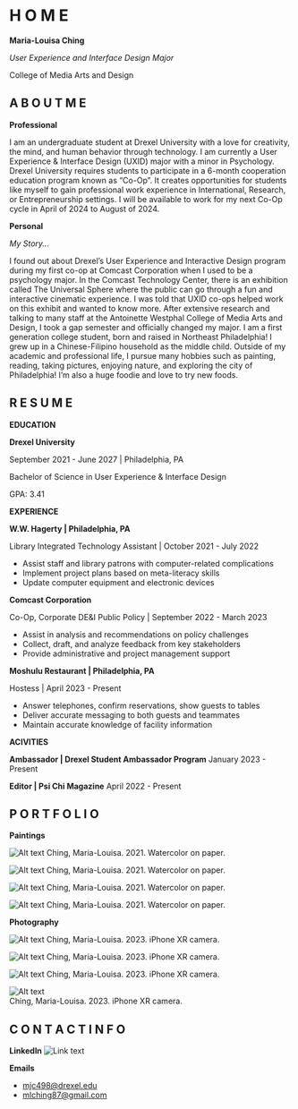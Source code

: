 # H O M E

**Maria-Louisa Ching**

*User Experience and Interface Design Major*

College of Media Arts and Design

## A B O U T  M E
**Professional**

I am an undergraduate student at Drexel University with a love for creativity, the mind, and human behavior through technology. I am currently a User Experience & Interface Design (UXID) major with a minor in Psychology. 
Drexel University requires students to participate in a 6-month cooperation education program known as “Co-Op”. It creates opportunities for students like myself to gain professional work experience in International, Research, or Entrepreneurship settings. I will be available to work for my next Co-Op cycle in April of 2024 to August of 2024. 

**Personal**

*My Story...*

I found out about Drexel’s User Experience and Interactive Design program during my first co-op at Comcast Corporation when I used to be a psychology major. In the Comcast Technology Center, there is an exhibition called The Universal Sphere where the public can go through a fun and interactive cinematic experience. I was told that UXID co-ops helped work on this exhibit and wanted to know more. After extensive research and talking to many staff at the Antoinette Westphal College of Media Arts and Design, I took a gap semester and officially changed my major. 
I am a first generation college student, born and raised in Northeast Philadelphia! I grew up in a Chinese-Filipino household as the middle child. 
Outside of my academic and professional life, I pursue many hobbies such as painting, reading, taking pictures, enjoying nature, and exploring the city of Philadelphia! I’m also a huge foodie and love to try new foods. 

## R E S U M E
**EDUCATION**

**Drexel University**

September 2021 - June 2027 | Philadelphia, PA

Bachelor of Science in User Experience & Interface Design

GPA: 3.41

**EXPERIENCE**

**W.W. Hagerty | Philadelphia, PA**

Library Integrated Technology Assistant | October 2021 - July 2022
* Assist staff and library patrons with computer-related complications
* Implement project plans based on meta-literacy skills
* Update computer equipment and electronic devices 

**Comcast Corporation**

Co-Op, Corporate DE&I Public Policy | September 2022 - March 2023 
* Assist in analysis and recommendations on policy challenges 
* Collect, draft, and analyze feedback from key stakeholders
* Provide administrative and project management support 

**Moshulu Restaurant | Philadelphia, PA**

Hostess | April 2023 - Present
* Answer telephones, confirm reservations, show guests to tables
* Deliver accurate messaging to both guests and teammates
* Maintain accurate knowledge of facility information 


**ACIVITIES**

**Ambassador | Drexel Student Ambassador Program**
January 2023 - Present

**Editor | Psi Chi Magazine**
April 2022 - Present


## P O R T F O L I O
**Paintings** 

![Alt text](warm_waters.jpg) 
Ching, Maria-Louisa. 2021. Watercolor on paper. 



![Alt text](all_around-1.jpg)
Ching, Maria-Louisa. 2021. Watercolor on paper. 



![Alt text](citrus-1.jpg)
Ching, Maria-Louisa. 2021. Watercolor on paper. 



![Alt text](smiles-1.jpg) 
Ching, Maria-Louisa. 2021. Watercolor on paper. 


**Photography**

![Alt text](<Photo 1.jpeg>) 
Ching, Maria-Louisa. 2023. iPhone XR camera.



![Alt text](<Photo 2.jpeg>) 
Ching, Maria-Louisa. 2023. iPhone XR camera.



![Alt text](<Photo 3.jpeg>) 
Ching, Maria-Louisa. 2023. iPhone XR camera.



![Alt text](<Photo 4.jpeg>)  
Ching, Maria-Louisa. 2023. iPhone XR camera.


## C O N T A C T  I N F O 
**LinkedIn**
![Link text](https://www.linkedin.com/in/maria-louisa-ching/) 

**Emails**
* mjc498@drexel.edu
* mlching87@gmail.com 